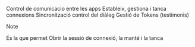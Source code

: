 Control de comunicacio entre les apps
	Estableix, gestiona i tanca connexions 
	Sincronització 
	control del diàleg
	Gestió de Tokens (testimonis)
>[!note]
>És la que permet Obrir la sessió de connexió, la manté i la tanca


